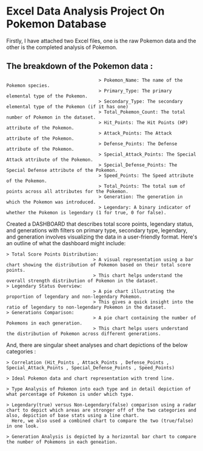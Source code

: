 # Excel Data Analysis Project On Pokemon Database

Firstly, I have attached two Excel files, one is the raw Pokemon data and the other is the completed analysis of Pokemon.

## The breakdown of the Pokemon data :

                                      > Pokemon_Name: The name of the Pokemon species.
                                      > Primary_Type: The primary elemental type of the Pokemon.
                                      > Secondary_Type: The secondary elemental type of the Pokemon (if it has one)
                                      > Total_Pokemon_Count: The total number of Pokemon in the dataset.
                                      > Hit_Points: The Hit Points (HP) attribute of the Pokemon.
                                      > Attack_Points: The Attack attribute of the Pokemon.
                                      > Defense_Points: The Defense attribute of the Pokemon.
                                      > Special_Attack_Points: The Special Attack attribute of the Pokemon.
                                      > Special_Defense_Points: The Special Defense attribute of the Pokemon.
                                      > Speed_Points: The Speed attribute of the Pokemon.
                                      > Total_Points: The total sum of points across all attributes for the Pokemon.
                                      > Generation: The generation in which the Pokemon was introduced.
                                      > Legendary: A binary indicator of whether the Pokemon is legendary (1 for true, 0 for false).           


Created a DASHBOARD that describes total score points, legendary status, and generations with filters on primary type, secondary type, legendary,
and generation involves visualizing the data in a user-friendly format. Here's an outline of what the dashboard might include:
                                                                        
    > Total Score Points Distribution:
                                    > A visual representation using a bar chart showing the distribution of Pokemon based on their total score points.
                                    > This chart helps understand the overall strength distribution of Pokemon in the dataset.
    > Legendary Status Overview:
                                    > A pie chart illustrating the proportion of legendary and non-legendary Pokemon.
                                    > This gives a quick insight into the ratio of legendary to non-legendary Pokemon in the dataset.
    > Generations Comparison:
                                    > A pie chart containing the number of Pokemons in each generation.
                                    > This chart helps users understand the distribution of Pokemon across different generations.

And, there are singular sheet analyses and chart depictions of the below categories : 

    > Correlation (Hit_Points , Attack_Points , Defense_Points , Special_Attack_Points , Special_Defense_Points , Speed_Points)
    
    > Ideal Pokemon data and chart representation with trend line.

    > Type Analysis of Pokemon into each type and in detail depiction of what percentage of Pokemon is under which type.

    > Legendary(true) versus Non-Legendary(false) comparison using a radar chart to depict which areas are stronger off of the two categories and also, depiction of base stats using a line chart.
      Here, we also used a combined chart to compare the two (true/false) in one look.

    > Generation Analysis is depicted by a horizontal bar chart to compare the number of Pokemons in each geneation.










